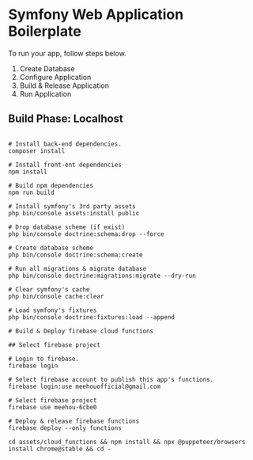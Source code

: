 # Symfony Web Application Boilerplate

To run your app, follow steps below.

1. Create Database
2. Configure Application
3. Build & Release Application
4. Run Application

## Build Phase: Localhost

~~~

# Install back-end dependencies.
composer install

# Install front-ent dependencies
npm install

# Build npm dependencies
npm run build

# Install symfony's 3rd party assets
php bin/console assets:install public

# Drop database scheme (if exist)
php bin/console doctrine:schema:drop --force

# Create database scheme
php bin/console doctrine:schema:create

# Run all migrations & migrate database
php bin/console doctrine:migrations:migrate --dry-run

# Clear symfony's cache
php bin/console cache:clear

# Load symfony's fixtures
php bin/console doctrine:fixtures:load --append

# Build & Deploy firebase cloud functions

## Select firebase project

# Login to firebase.
firebase login

# Select firebase account to publish this app's functions.
firebase login:use meehouofficial@gmail.com

# Select firebase project
firebase use meehou-6cbe0

# Deploy & release firebase functions
firebase deploy --only functions

cd assets/cloud_functions && npm install && npx @puppeteer/browsers install chrome@stable && cd -
~~~
